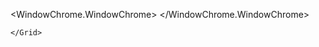 <Window x:Class="WpfApp2.MainWindow"
        xmlns="http://schemas.microsoft.com/winfx/2006/xaml/presentation"
        xmlns:x="http://schemas.microsoft.com/winfx/2006/xaml"
        xmlns:d="http://schemas.microsoft.com/expression/blend/2008"
        xmlns:mc="http://schemas.openxmlformats.org/markup-compatibility/2006"
        xmlns:local="clr-namespace:WpfApp2"
        mc:Ignorable="d"
        Title="MainWindow" Height="450" Width="800"
        WindowStyle="None"
        AllowsTransparency="True"
        Background="#11FFFFFF">
    <WindowChrome.WindowChrome>
        <WindowChrome 
        CaptionHeight="0"
        ResizeBorderThickness="5" />
    </WindowChrome.WindowChrome>
    <Grid>

    </Grid>
</Window>